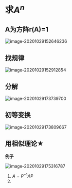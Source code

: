 # 求$A^n$

## A为方阵r(A)=1

![image-20201029152646236](https://gitee.com/HaitoChan/upload-pic-typora/raw/master/null/image-20201029152646236.png)

## 找规律

![image-20201029152912854](https://gitee.com/HaitoChan/upload-pic-typora/raw/master/null/image-20201029152912854.png)

## 分解

![image-20201029173739700](https://gitee.com/HaitoChan/upload-pic-typora/raw/master/null/image-20201029173739700.png)

## 初等变换

![image-20201029173809667](https://gitee.com/HaitoChan/upload-pic-typora/raw/master/null/image-20201029173809667.png)

## 用相似理论★

**例子**

![image-20201029175316787](https://gitee.com/HaitoChan/upload-pic-typora/raw/master/null/image-20201029175316787.png)

1. $A=P^{-1}\Lambda P$
2. 